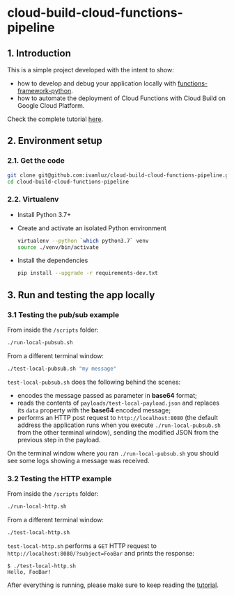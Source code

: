 # cloud-build-cloud-functions-pipeline

## 1. Introduction

This is a simple project developed with the intent to show:

- how to develop and debug your application locally with [functions-framework-python](https://github.com/GoogleCloudPlatform/functions-framework-python).
- how to automate the deployment of Cloud Functions with Cloud Build on Google Cloud Platform.

Check the complete tutorial [here](https://medium.com/@ivam.santos/how-to-develop-debug-and-test-your-python-google-cloud-functions-on-your-local-dev-environment-d56ef94cb409).

## 2. Environment setup

### 2.1. Get the code

```bash
git clone git@github.com:ivamluz/cloud-build-cloud-functions-pipeline.git
cd cloud-build-cloud-functions-pipeline
```

### 2.2. Virtualenv

- Install Python 3.7+

- Create and activate an isolated Python environment

  ```bash
  virtualenv --python `which python3.7` venv
  source ./venv/bin/activate
  ```

- Install the dependencies

  ```bash
  pip install --upgrade -r requirements-dev.txt
  ```

## 3. Run and testing the app locally

### 3.1 Testing the pub/sub example

From inside the `/scripts` folder:

```bash
./run-local-pubsub.sh
```

From a different terminal window:

```bash
./test-local-pubsub.sh "my message"
```

`test-local-pubsub.sh` does the following behind the scenes:

- encodes the message passed as parameter in **base64** format;
- reads the contents of `payloads/test-local-payload.json` and replaces its `data` property with the **base64** encoded message;
- performs an HTTP post request to `http://localhost:8080` (the default address the application runs when you execute `./run-local-pubsub.sh` from the other terminal window), sending the modified JSON from the previous step in the payload.

On the terminal window where you ran `./run-local-pubsub.sh` you should see some logs showing a message was received.

### 3.2 Testing the HTTP example

From inside the `/scripts` folder:

```bash
./run-local-http.sh
```

From a different terminal window:

```bash
./test-local-http.sh
```

`test-local-http.sh` performs a `GET` HTTP request to `http://localhost:8080/?subject=FooBar` and prints the response:

```console
$ ./test-local-http.sh
Hello, FooBar!
```

After everything is running, please make sure to keep reading the [tutorial](https://medium.com/@ivam.santos/how-to-develop-debug-and-test-your-python-google-cloud-functions-on-your-local-dev-environment-d56ef94cb409).

